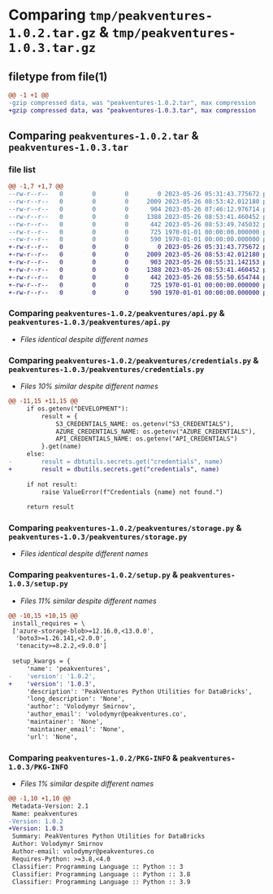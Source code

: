 # Comparing `tmp/peakventures-1.0.2.tar.gz` & `tmp/peakventures-1.0.3.tar.gz`

## filetype from file(1)

```diff
@@ -1 +1 @@
-gzip compressed data, was "peakventures-1.0.2.tar", max compression
+gzip compressed data, was "peakventures-1.0.3.tar", max compression
```

## Comparing `peakventures-1.0.2.tar` & `peakventures-1.0.3.tar`

### file list

```diff
@@ -1,7 +1,7 @@
--rw-r--r--   0        0        0        0 2023-05-26 05:31:43.775672 peakventures-1.0.2/peakventures/__init__.py
--rw-r--r--   0        0        0     2009 2023-05-26 08:53:42.012180 peakventures-1.0.2/peakventures/api.py
--rw-r--r--   0        0        0      904 2023-05-26 07:46:12.976714 peakventures-1.0.2/peakventures/credentials.py
--rw-r--r--   0        0        0     1388 2023-05-26 08:53:41.460452 peakventures-1.0.2/peakventures/storage.py
--rw-r--r--   0        0        0      442 2023-05-26 08:53:49.745032 peakventures-1.0.2/pyproject.toml
--rw-r--r--   0        0        0      725 1970-01-01 00:00:00.000000 peakventures-1.0.2/setup.py
--rw-r--r--   0        0        0      590 1970-01-01 00:00:00.000000 peakventures-1.0.2/PKG-INFO
+-rw-r--r--   0        0        0        0 2023-05-26 05:31:43.775672 peakventures-1.0.3/peakventures/__init__.py
+-rw-r--r--   0        0        0     2009 2023-05-26 08:53:42.012180 peakventures-1.0.3/peakventures/api.py
+-rw-r--r--   0        0        0      903 2023-05-26 08:55:31.142153 peakventures-1.0.3/peakventures/credentials.py
+-rw-r--r--   0        0        0     1388 2023-05-26 08:53:41.460452 peakventures-1.0.3/peakventures/storage.py
+-rw-r--r--   0        0        0      442 2023-05-26 08:55:50.654744 peakventures-1.0.3/pyproject.toml
+-rw-r--r--   0        0        0      725 1970-01-01 00:00:00.000000 peakventures-1.0.3/setup.py
+-rw-r--r--   0        0        0      590 1970-01-01 00:00:00.000000 peakventures-1.0.3/PKG-INFO
```

### Comparing `peakventures-1.0.2/peakventures/api.py` & `peakventures-1.0.3/peakventures/api.py`

 * *Files identical despite different names*

### Comparing `peakventures-1.0.2/peakventures/credentials.py` & `peakventures-1.0.3/peakventures/credentials.py`

 * *Files 10% similar despite different names*

```diff
@@ -11,15 +11,15 @@
     if os.getenv("DEVELOPMENT"):
         result = {
             S3_CREDENTIALS_NAME: os.getenv("S3_CREDENTIALS"),
             AZURE_CREDENTIALS_NAME: os.getenv("AZURE_CREDENTIALS"),
             API_CREDENTIALS_NAME: os.getenv("API_CREDENTIALS")
         }.get(name)
     else:
-        result = dbtutils.secrets.get("credentials", name)
+        result = dbutils.secrets.get("credentials", name)
 
     if not result:
         raise ValueError(f"Credentials {name} not found.")
 
     return result
```

### Comparing `peakventures-1.0.2/peakventures/storage.py` & `peakventures-1.0.3/peakventures/storage.py`

 * *Files identical despite different names*

### Comparing `peakventures-1.0.2/setup.py` & `peakventures-1.0.3/setup.py`

 * *Files 11% similar despite different names*

```diff
@@ -10,15 +10,15 @@
 install_requires = \
 ['azure-storage-blob>=12.16.0,<13.0.0',
  'boto3>=1.26.141,<2.0.0',
  'tenacity>=8.2.2,<9.0.0']
 
 setup_kwargs = {
     'name': 'peakventures',
-    'version': '1.0.2',
+    'version': '1.0.3',
     'description': 'PeakVentures Python Utilities for DataBricks',
     'long_description': 'None',
     'author': 'Volodymyr Smirnov',
     'author_email': 'volodymyr@peakventures.co',
     'maintainer': 'None',
     'maintainer_email': 'None',
     'url': 'None',
```

### Comparing `peakventures-1.0.2/PKG-INFO` & `peakventures-1.0.3/PKG-INFO`

 * *Files 1% similar despite different names*

```diff
@@ -1,10 +1,10 @@
 Metadata-Version: 2.1
 Name: peakventures
-Version: 1.0.2
+Version: 1.0.3
 Summary: PeakVentures Python Utilities for DataBricks
 Author: Volodymyr Smirnov
 Author-email: volodymyr@peakventures.co
 Requires-Python: >=3.8,<4.0
 Classifier: Programming Language :: Python :: 3
 Classifier: Programming Language :: Python :: 3.8
 Classifier: Programming Language :: Python :: 3.9
```

